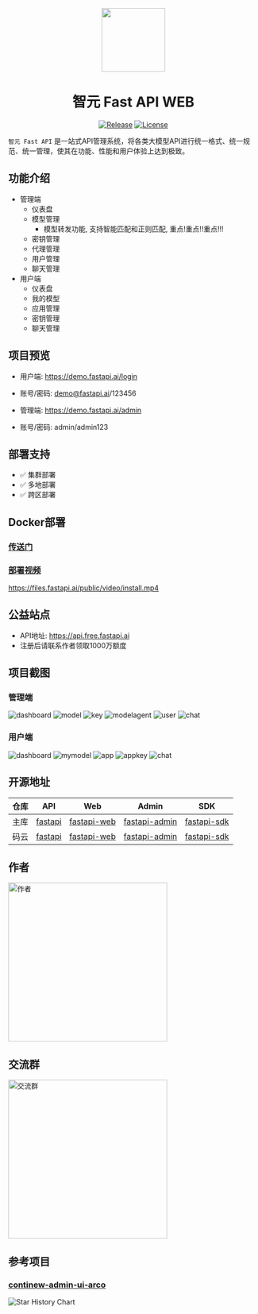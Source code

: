 <div align=center>

<img src="https://iim.ai/public/images/logo.png?t=20231207" width="128"/>

# 智元 Fast API WEB

[![Release](https://img.shields.io/github/v/release/iimeta/fastapi-web?color=blue)](https://github.com/iimeta/fastapi-web/releases)
[![License](https://img.shields.io/static/v1?label=license&message=MIT&color=green)](https://github.com/iimeta/fastapi-web/blob/main/LICENSE)

</div>

`智元 Fast API` 是一站式API管理系统，将各类大模型API进行统一格式、统一规范、统一管理，使其在功能、性能和用户体验上达到极致。

## 功能介绍
- 管理端
  - 仪表盘
  - 模型管理
    - 模型转发功能, 支持智能匹配和正则匹配, 重点!重点!!重点!!!
  - 密钥管理
  - 代理管理
  - 用户管理
  - 聊天管理
- 用户端
  - 仪表盘
  - 我的模型
  - 应用管理
  - 密钥管理
  - 聊天管理

## 项目预览

- 用户端: https://demo.fastapi.ai/login
- 账号/密码: demo@fastapi.ai/123456

- 管理端: https://demo.fastapi.ai/admin
- 账号/密码: admin/admin123

## 部署支持
- ✅ 集群部署
- ✅ 多地部署
- ✅ 跨区部署

## Docker部署
### [传送门](https://github.com/iimeta/fastapi-admin/tree/docker)

### [部署视频](https://files.fastapi.ai/public/video/install.mp4)
https://files.fastapi.ai/public/video/install.mp4

## 公益站点

- API地址: https://api.free.fastapi.ai
- 注册后请联系作者领取1000万额度

## 项目截图
### 管理端
![dashboard](https://github.com/iimeta/fastapi-admin/assets/138393700/4d26474f-2082-41b4-8bd9-843ccb66d0a7)
![model](https://github.com/iimeta/fastapi-admin/assets/138393700/89d0721c-a72b-47f3-84e3-0080f5f1c8f9)
![key](https://github.com/iimeta/fastapi-admin/assets/138393700/f93922de-92e2-438e-8786-ae26981ec154)
![modelagent](https://github.com/iimeta/fastapi-admin/assets/138393700/f1e2c21f-d5ce-45e7-811d-7a5ed1a04138)
![user](https://github.com/iimeta/fastapi-admin/assets/138393700/1e812ed7-ff9f-46ab-847d-23a177bbedf0)
![chat](https://github.com/iimeta/fastapi-admin/assets/138393700/041a4324-eba8-42d4-8467-5964df6242f3)

### 用户端
![dashboard](https://github.com/iimeta/fastapi-admin/assets/138393700/94cd152c-b370-4cd9-b3f2-ca1dddf6821e)
![mymodel](https://github.com/iimeta/fastapi-admin/assets/138393700/cd8fec82-b2b8-4af4-b471-2c313e321d30)
![app](https://github.com/iimeta/fastapi-admin/assets/138393700/4dec9a5f-f399-4bfc-a3e3-bb50248a2c4c)
![appkey](https://github.com/iimeta/fastapi-admin/assets/138393700/662fe51d-9ed1-4672-b9db-f418b492b9a2)
![chat](https://github.com/iimeta/fastapi-admin/assets/138393700/5a92ab02-1319-436c-af2d-7d9ef0f49fe5)

## 开源地址
| 仓库 | API                                          | Web                                                  | Admin                                                    | SDK                                                  |
| ---- |----------------------------------------------|------------------------------------------------------|----------------------------------------------------------|------------------------------------------------------|
| 主库 | [fastapi](https://github.com/iimeta/fastapi) | [fastapi-web](https://github.com/iimeta/fastapi-web) | [fastapi-admin](https://github.com/iimeta/fastapi-admin) | [fastapi-sdk](https://github.com/iimeta/fastapi-sdk) |
| 码云 | [fastapi](https://gitee.com/iimeta/fastapi)  | [fastapi-web](https://gitee.com/iimeta/fastapi-web)  | [fastapi-admin](https://gitee.com/iimeta/fastapi-admin)  | [fastapi-sdk](https://gitee.com/iimeta/fastapi-sdk)  |

## 作者
<img src="https://iim.ai/public/images/Author.png?t=20231207" width="320" alt="作者"/>

## 交流群
<img src="https://iim.ai/public/images/WeChatGroup.jpg?t=20240603" width="320" alt="交流群"/>

## 参考项目
### [continew-admin-ui-arco](https://github.com/Charles7c/continew-admin-ui-arco)

![Star History Chart](https://api.star-history.com/svg?repos=iimeta/fastapi-web&type=Date)
